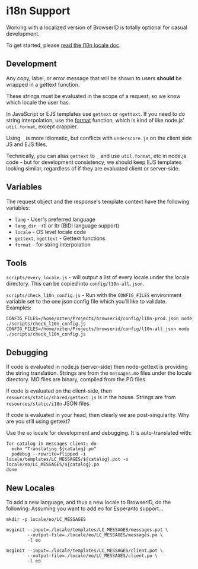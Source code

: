 # i18n Support

Working with a localized version of BrowserID is totally optional for
casual development.

To get started, please [read the l10n locale doc](http://svn.mozilla.org/projects/l10n-misc/trunk/browserid/README).

## Development

Any copy, label, or error message that will be shown to users **should** be wrapped in a gettext function.

These strings must be evaluated in the scope of a request, so we know which locale the user has.

In JavaScript or EJS templates use `gettext` or `ngettext`. If you need to do string interpolation, use the
[format](../lib/i18n.js) function, which is kind of like node.js' `util.format`, except crappier.

Using `_` is more idiomatic, but conflicts with `underscore.js` on the client side JS and EJS files.

Technically, you can alias `gettext` to `_` and use `util.format`, etc in node.js code - but for development consistency,
we should keep EJS templates looking similar, regardless of if they are evaluated client or server-side.

## Variables

The request object and the response's template context have the following variables:

 * `lang` - User's preferred language
 * `lang_dir` - rtl or ltr (BIDI language support)
 * `locale` - OS level locale code
 * `gettext`, `ngettext` - Gettext functions
 * `format` - for string interpolation

## Tools

``scripts/every_locale.js`` - will output a list of every locale under the locale directory. This can
be copied into ``config/l10n-all.json``.

``scripts/check_l10n_config.js`` - Run with the ``CONFIG_FILES`` environment variable set to the one json
config file which you'll like to validate. Examples:

    CONFIG_FILES=/home/ozten/Projects/browserid/config/l10n-prod.json node ./scripts/check_l10n_config.js
    CONFIG_FILES=/home/ozten/Projects/browserid/config/l10n-all.json node ./scripts/check_l10n_config.js

## Debugging

If code is evaluated in node.js (server-side) then node-gettext is providing the string
translation. Strings are from the `messages.mo` files under the locale directory. MO files
are binary, compiled from the PO files.

If code is evaluated on the client-side, then `resources/static/shared/gettext.js` is in
the house. Strings are from `resources/static/i18n` JSON files.

If code is evaluated in your head, then clearly we are post-singularity. Why are you
still using gettext?

Use the `eo` locale for development and debugging. It is auto-translated with:

    for catalog in messages client; do
      echo "Translating ${catalog}.po"
      podebug --rewrite=flipped -i locale/templates/LC_MESSAGES/${catalog}.pot -o locale/eo/LC_MESSAGES/${catalog}.po
    done

## New Locales

To add a new language, and thus a new locale to BrowserID, do the following:
Assuming you want to add eo for Esperanto support...

    mkdir -p locale/eo/LC_MESSAGES

    msginit --input=./locale/templates/LC_MESSAGES/messages.pot \
            --output-file=./locale/eo/LC_MESSAGES/messages.po \
            -l eo

    msginit --input=./locale/templates/LC_MESSAGES/client.pot \
            --output-file=./locale/eo/LC_MESSAGES/client.po \
            -l eo

